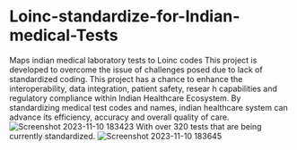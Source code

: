 
# Loinc-standardize-for-Indian-medical-Tests
Maps indian medical laboratory tests to Loinc codes
This project is developed to overcome the issue of challenges posed due to lack of standardized coding. This project has a chance to enhance the interoperability, data integration, patient safety, resear h capabilities and regulatory compliance within Indian Healthcare Ecosystem. By standardizing medical test codes and names, indian healthcare system can advance its efficiency, accuracy and overall quality of care.
![Screenshot 2023-11-10 183423](https://github.com/Ritajamaitra/Loinc-standardize-for-Indian-medical-Tests/assets/75163189/5be39b68-fc1b-4e46-ad9c-f5e4c92e3539)
With over 320 tests that are being currently standardized.
![Screenshot 2023-11-10 183645](https://github.com/Ritajamaitra/Loinc-standardize-for-Indian-medical-Tests/assets/75163189/06e44abd-c99f-4993-b07e-f9c6889b31a0)

